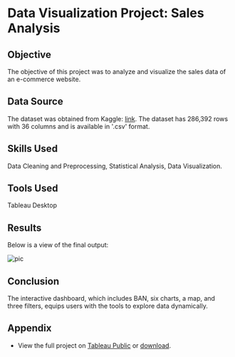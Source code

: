 # Data Visualization Project: Sales Analysis
## Objective
The objective of this project was to analyze and visualize the sales data of an e-commerce website.
## Data Source
The dataset was obtained from Kaggle: [link](https://www.kaggle.com/datasets/nhiyen/sales-data-fy-2020-2021). The dataset has 286,392 rows with 36 columns and is available in '.csv' format.
## Skills Used
Data Cleaning and Preprocessing, Statistical Analysis, Data Visualization.
## Tools Used
Tableau Desktop
## Results
Below is a view of the final output:

![pic](https://github.com/oarisur/tableau-projects/assets/72446927/a0f051e2-e13f-4015-ab8c-aefd505db997)

## Conclusion
The interactive dashboard, which includes BAN, six charts, a map, and three filters, equips users with the tools to explore data dynamically.
## Appendix
- View the full project on [Tableau Public](https://public.tableau.com/app/profile/oarisur.rahman/viz/SalesAnalysis_17127823492490/SalesDashboard#1) or [download](https://github.com/oarisur/tableau-projects/blob/main/Sales_Analysis/Sales%20Analysis.twb).

